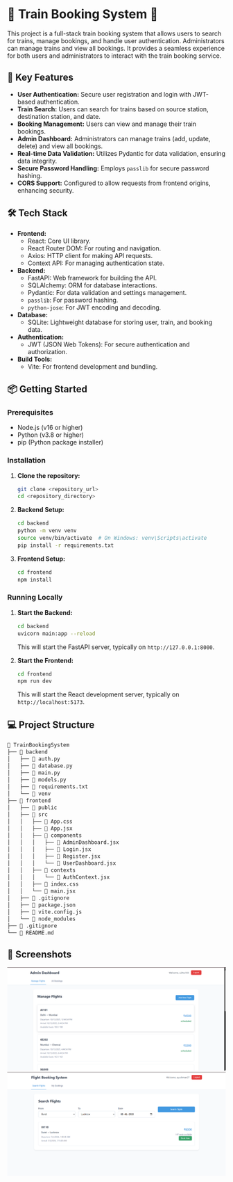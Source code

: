﻿# 🚂 Train Booking System 🎫

This project is a full-stack train booking system that allows users to search for trains, manage bookings, and handle user authentication. Administrators can manage trains and view all bookings. It provides a seamless experience for both users and administrators to interact with the train booking service.

## 🌟 Key Features

- **User Authentication:** Secure user registration and login with JWT-based authentication.
- **Train Search:** Users can search for trains based on source station, destination station, and date.
- **Booking Management:** Users can view and manage their train bookings.
- **Admin Dashboard:** Administrators can manage trains (add, update, delete) and view all bookings.
- **Real-time Data Validation:** Utilizes Pydantic for data validation, ensuring data integrity.
- **Secure Password Handling:** Employs `passlib` for secure password hashing.
- **CORS Support:** Configured to allow requests from frontend origins, enhancing security.

## 🛠️ Tech Stack

- **Frontend:**
  - React: Core UI library.
  - React Router DOM: For routing and navigation.
  - Axios: HTTP client for making API requests.
  - Context API: For managing authentication state.
- **Backend:**
  - FastAPI: Web framework for building the API.
  - SQLAlchemy: ORM for database interactions.
  - Pydantic: For data validation and settings management.
  - `passlib`: For password hashing.
  - `python-jose`: For JWT encoding and decoding.
- **Database:**
  - SQLite: Lightweight database for storing user, train, and booking data.
- **Authentication:**
  - JWT (JSON Web Tokens): For secure authentication and authorization.
- **Build Tools:**
  - Vite: For frontend development and bundling.

## 📦 Getting Started

### Prerequisites

- Node.js (v16 or higher)
- Python (v3.8 or higher)
- pip (Python package installer)

### Installation

1.  **Clone the repository:**

    ```bash
    git clone <repository_url>
    cd <repository_directory>
    ```

2.  **Backend Setup:**

    ```bash
    cd backend
    python -m venv venv
    source venv/bin/activate  # On Windows: venv\Scripts\activate
    pip install -r requirements.txt
    ```

3.  **Frontend Setup:**

    ```bash
    cd frontend
    npm install
    ```

### Running Locally

1.  **Start the Backend:**

    ```bash
    cd backend
    uvicorn main:app --reload
    ```

    This will start the FastAPI server, typically on `http://127.0.0.1:8000`.

2.  **Start the Frontend:**

    ```bash
    cd frontend
    npm run dev
    ```

    This will start the React development server, typically on `http://localhost:5173`.

## 💻 Project Structure

```
📂 TrainBookingSystem
├── 📁 backend
│   ├── 📜 auth.py
│   ├── 📜 database.py
│   ├── 📜 main.py
│   ├── 📜 models.py
│   ├── 📜 requirements.txt
│   └── 📁 venv
├── 📁 frontend
│   ├── 📁 public
│   ├── 📁 src
│   │   ├── 📜 App.css
│   │   ├── 📜 App.jsx
│   │   ├── 📁 components
│   │   │   ├── 📜 AdminDashboard.jsx
│   │   │   ├── 📜 Login.jsx
│   │   │   ├── 📜 Register.jsx
│   │   │   └── 📜 UserDashboard.jsx
│   │   ├── 📁 contexts
│   │   │   └── 📜 AuthContext.jsx
│   │   ├── 📜 index.css
│   │   └── 📜 main.jsx
│   ├── 📜 .gitignore
│   ├── 📜 package.json
│   ├── 📜 vite.config.js
│   └── 📜 node_modules
├── 📜 .gitignore
└── 📜 README.md
```

## 📸 Screenshots

![Admin Dashboard](./admin.png)
![User Dashboard](./user.png)
